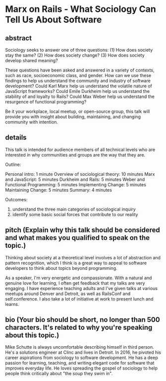 # Marx on Rails - What Sociology Can Tell Us About Software

## abstract

Sociology seeks to answer one of three questions: (1) How does society stay the
same? (2) How does society change? (3) How does society develop shared meaning?

These questions have been asked and answered in a variety of contexts, such as
race, socioeconomic class, and gender. How can we use these findings to help us
understand the community and industry of software development? Could Karl Marx
help us understand the volatile nature of JavaScript frameworks? Could Emile
Durkheim help us understand the stability of and loyalty to Rails? Could Max
Weber help us understand the resurgence of functional programming?

Be it your workplace, local meetup, or open-source group, this talk will provide
you with insight about building, maintaining, and changing community with
intention.

## details

This talk is intended for audience members of all technical levels who are
interested in why communities and groups are the way that they are.

Outline:

Personal intro: 1 minute
Overview of sociological theory: 10 minutes
Marx and JavaScript: 5 minutes
Durkheim and Rails: 5 minutes
Weber and Functional Programming: 5 minutes
Implementing Change: 5 minutes
Maintaining Change: 5 minutes
Summary: 4 minutes

Outcomes:

1. understand the three main categories of sociological inquiry
2. identify some basic social forces that contribute to our reality

## pitch (Explain why this talk should be considered and what makes you qualified to speak on the topic.)

Thinking about society at a theoretical level involves a
lot of abstraction and pattern recognition, which I think is a great way to
appeal to software developers to think about topics beyond programming.

As a speaker, I'm very energetic and compassionate. With a natural and genuine
love for learning, I often get feedback that my talks are very engaging. I have
experience teaching adults and I've given talks at various meetups around Denver
and Detroit, as well as RailsConf and self.conference. I also take a lot of
initiative at work to present lunch and learns.

## bio (Your bio should be short, no longer than 500 characters. It's related to why you're speaking about this topic.)

Mike Schutte is always uncomfortable describing himself in third person. He's a
solutions engineer at Clinc and lives in Detroit. In 2016, he pivoted his career
aspirations from sociology to software development. He has a deep passion for
learning, teaching, and writing elegant code for software that improves everyday
life. He loves spreading the gospel of sociology to help people think critically
about "the soup they swim in".

